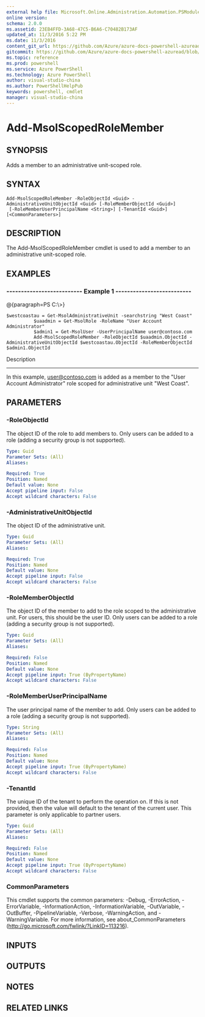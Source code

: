 ```yaml
---
external help file: Microsoft.Online.Administration.Automation.PSModule.dll-Help.xml
online version: 
schema: 2.0.0
ms.assetid: 23EB4FFD-3A68-47C5-B6A6-C70482B173AF
updated_at: 11/3/2016 5:22 PM
ms.date: 11/3/2016
content_git_url: https://github.com/Azure/azure-docs-powershell-azuread/blob/master/Azure%20AD%20Cmdlets/MSOnline/v1/Add-MsolScopedRoleMember.md
gitcommit: https://github.com/Azure/azure-docs-powershell-azuread/blob/cedef1609da4230592c00be27ccc62e342e2df61/Azure%20AD%20Cmdlets/MSOnline/v1/Add-MsolScopedRoleMember.md
ms.topic: reference
ms.prod: powershell
ms.service: Azure PowerShell
ms.technology: Azure PowerShell
author: visual-studio-china
ms.author: PowerShellHelpPub
keywords: powershell, cmdlet
manager: visual-studio-china
---
```


# Add-MsolScopedRoleMember

## SYNOPSIS
Adds a member to an administrative unit-scoped role.

## SYNTAX

```
Add-MsolScopedRoleMember -RoleObjectId <Guid> -AdministrativeUnitObjectId <Guid> [-RoleMemberObjectId <Guid>]
 [-RoleMemberUserPrincipalName <String>] [-TenantId <Guid>] [<CommonParameters>]
```

## DESCRIPTION
The Add-MsolScopedRoleMember cmdlet is used to add a member to an administrative unit-scoped role.

## EXAMPLES

### --------------------------  Example 1  --------------------------
@{paragraph=PS C:\\\>}



```
$westcoastau = Get-MsolAdministrativeUnit -searchstring "West Coast"
          $uaadmin = Get-MsolRole -RoleName "User Account Administrator"
          $admin1 = Get-MsolUser -UserPrincipalName user@contoso.com
          Add-MsolScopedRoleMember -RoleObjectId $uaadmin.ObjectId -AdministrativeUnitObjectId $westcoastau.ObjectId -RoleMemberObjectId $admin1.ObjectId
```

Description

-----------

In this example, user@contoso.com is added as a member to the "User Account Administrator" role scoped for administrative unit "West Coast".

## PARAMETERS

### -RoleObjectId
The object ID of the role to add members to.
Only users can be added to a role (adding a security group is not supported).

```yaml
Type: Guid
Parameter Sets: (All)
Aliases: 

Required: True
Position: Named
Default value: None
Accept pipeline input: False
Accept wildcard characters: False
```

### -AdministrativeUnitObjectId
The object ID of the administrative unit.

```yaml
Type: Guid
Parameter Sets: (All)
Aliases: 

Required: True
Position: Named
Default value: None
Accept pipeline input: False
Accept wildcard characters: False
```

### -RoleMemberObjectId
The object ID of the member to add to the role scoped to the administrative unit.
For users, this should be the user ID.
Only users can be added to a role (adding a security group is not supported).

```yaml
Type: Guid
Parameter Sets: (All)
Aliases: 

Required: False
Position: Named
Default value: None
Accept pipeline input: True (ByPropertyName)
Accept wildcard characters: False
```

### -RoleMemberUserPrincipalName
The user principal name of the member to add.
Only users can be added to a role (adding a security group is not supported).

```yaml
Type: String
Parameter Sets: (All)
Aliases: 

Required: False
Position: Named
Default value: None
Accept pipeline input: True (ByPropertyName)
Accept wildcard characters: False
```

### -TenantId
The unique ID of the tenant to perform the operation on.
If this is not provided, then the value will default to the tenant of the current user.
This parameter is only applicable to partner users.

```yaml
Type: Guid
Parameter Sets: (All)
Aliases: 

Required: False
Position: Named
Default value: None
Accept pipeline input: True (ByPropertyName)
Accept wildcard characters: False
```

### CommonParameters
This cmdlet supports the common parameters: -Debug, -ErrorAction, -ErrorVariable, -InformationAction, -InformationVariable, -OutVariable, -OutBuffer, -PipelineVariable, -Verbose, -WarningAction, and -WarningVariable. For more information, see about_CommonParameters (http://go.microsoft.com/fwlink/?LinkID=113216).

## INPUTS

## OUTPUTS

## NOTES

## RELATED LINKS


